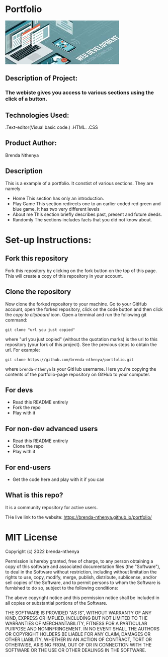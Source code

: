 # Portfolio

<img src = "img/code2.jpeg"></img>

## Description of Project:
### The webiste gives you access to various sections using the click of a button.

## Technologies Used:
.Text-editor(Visual basic code.)
.HTML.
.CSS

## Product Author:
Brenda Nthenya

## Description
This is a example of a portfolio. It constist of various sections. They are namely 
* Home
    This section has only an introduction.
* Play Game
    This section redirects one to an earlier coded red green and blue game. It has two very different levels
* About me
    This section briefly describes past, present and future deeds.
* Randomly
    The sections includes facts that you did not know about.
   
# Set-up Instructions:
## Fork this repository
Fork this repository by clicking on the fork button on the top of this page.
This will create a copy of this repository in your account.
## Clone the repository
Now clone the forked repository to your machine. Go to your GitHub account, open the forked repository, click on the code button and then click the _copy to clipboard_ icon.
Open a terminal and run the following git command:
```
git clone "url you just copied"
```
where "url you just copied" (without the quotation marks) is the url to this repository (your fork of this project). See the previous steps to obtain the url.
For example:
```
git clone https://github.com/brenda-nthenya/portfolio.git
```
where `brenda-nthenya` is your GitHub username. Here you're copying the contents of the portfolio-page repository on GitHub to your computer.
## For devs
 - Read this README entirely
 - Fork the repo
 - Play with it
## For non-dev advanced users
 - Read this README entirely
 - Clone the repo
 - Play with it
## For end-users
 - Get the code here and play with it if you can
## What is this repo?
It is a community repository for active users.

THe live link to the website: https://brenda-nthenya.github.io/portfolio/

# MIT License

Copyright (c) 2022 brenda-nthenya

Permission is hereby granted, free of charge, to any person obtaining a copy
of this software and associated documentation files (the "Software"), to deal
in the Software without restriction, including without limitation the rights
to use, copy, modify, merge, publish, distribute, sublicense, and/or sell
copies of the Software, and to permit persons to whom the Software is
furnished to do so, subject to the following conditions:

The above copyright notice and this permission notice shall be included in all
copies or substantial portions of the Software.

THE SOFTWARE IS PROVIDED "AS IS", WITHOUT WARRANTY OF ANY KIND, EXPRESS OR
IMPLIED, INCLUDING BUT NOT LIMITED TO THE WARRANTIES OF MERCHANTABILITY,
FITNESS FOR A PARTICULAR PURPOSE AND NONINFRINGEMENT. IN NO EVENT SHALL THE
AUTHORS OR COPYRIGHT HOLDERS BE LIABLE FOR ANY CLAIM, DAMAGES OR OTHER
LIABILITY, WHETHER IN AN ACTION OF CONTRACT, TORT OR OTHERWISE, ARISING FROM,
OUT OF OR IN CONNECTION WITH THE SOFTWARE OR THE USE OR OTHER DEALINGS IN THE
SOFTWARE.
